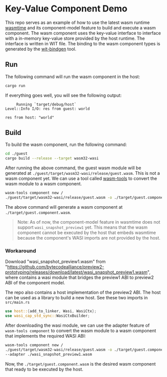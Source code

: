 # Key-Value Component Demo

This repo serves as an example of how to use the latest wasm runtime [wasmtime](https://github.com/bytecodealliance/wasmtime) and its component-model feature to build and execute a wasm component. The wasm component uses the key-value interface to interface with a in-memory key-value store provided by the host runtime. The interface is written in WIT file. The binding to the wasm component types is generated by the [wit-bindgen](https://github.com/bytecodealliance/wit-bindgen) tool.

## Run

The following command will run the wasm component in the host:

```bash
cargo run
```

If everything goes well, you will see the following output:
```
     Running `target/debug/host`
Level::Info I/O: res from guest: world

res from host: "world"
```

## Build

To build the wasm component, run the following command:

```bash
cd ./guest
cargo build --release --target wasm32-wasi
```

After running the above command, the guest wasm module will be generated at `./guest/target/wasm32-wasi/release/guest.wasm`. This is not a wasm component yet. We can use a tool called [wasm-tools](https://github.com/bytecodealliance/wasm-tools) to convert the wasm module to a wasm component.

```bash
wasm-tools component new /
./guest/target/wasm32-wasi/release/guest.wasm -o ./target/guest.component.wasm
```

The above command will generate a wasm component at `./target/guest.component.wasm`.

> Note: As of now, the component-model feature in wasmtime does not support `wasi_snapshot_preview1` yet. This means that the wasm component cannot be executed by the host that embeds wasmtime because the component's WASI imports are not provided by the host.

### Workaround

Download "wasi_snapshot_preview1.wasm" from "https://github.com/bytecodealliance/preview2-prototyping/releases/download/latest/wasi_snapshot_preview1.wasm", where contains a wasi module that bridges the preview1 ABI to preview2 ABI of the component model.

The repo also contains a host implementation of the preview2 ABI. The host can be used as a library to build a new host. See these two imports in `src/main.rs`

```rust
use host::{add_to_linker, Wasi, WasiCtx};
use wasi_cap_std_sync::WasiCtxBuilder;
```

After downloading the wasi module, we can use the adapter feature of `wasm-tools component` to convert the wasm module to a wasm component that implements the required WASI ABI:

```bash
wasm-tools component new /
./guest/target/wasm32-wasi/release/guest.wasm -o ./target/guest.component.wasm /
--adapter ./wasi_snapshot_preview1.wasm
```

Now, the `./target/guest.component.wasm` is the desired wasm component that ready to be executed by the host.
